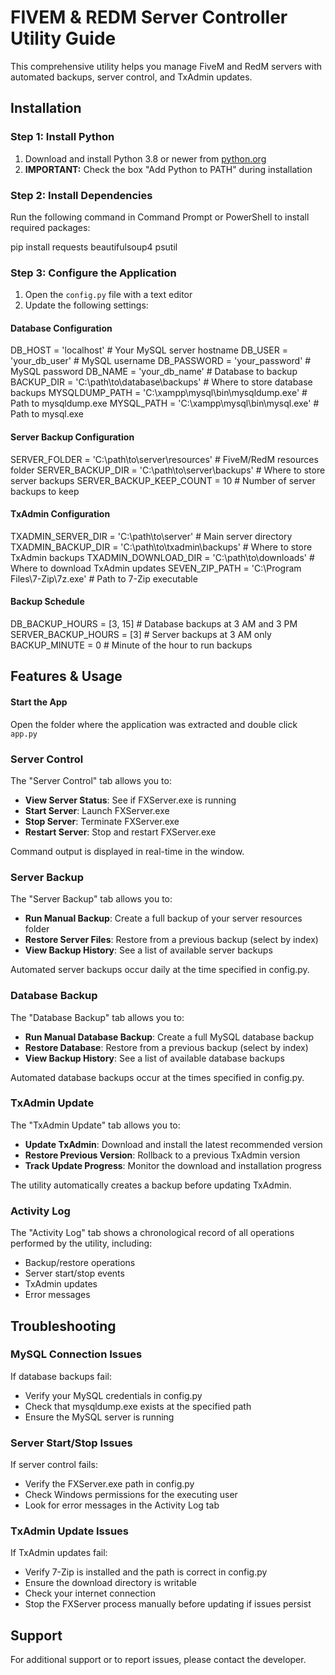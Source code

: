 # FIVEM & REDM Server Controller Utility Guide

This comprehensive utility helps you manage FiveM and RedM servers with automated backups, server control, and TxAdmin updates.

## Installation

### Step 1: Install Python

1. Download and install Python 3.8 or newer from [python.org](https://www.python.org/downloads/windows/)
2. **IMPORTANT:** Check the box "Add Python to PATH" during installation

### Step 2: Install Dependencies

Run the following command in Command Prompt or PowerShell to install required packages:


pip install requests beautifulsoup4 psutil


### Step 3: Configure the Application

1. Open the `config.py` file with a text editor
2. Update the following settings:

#### Database Configuration

DB_HOST = 'localhost'  # Your MySQL server hostname
DB_USER = 'your_db_user'  # MySQL username
DB_PASSWORD = 'your_password'  # MySQL password
DB_NAME = 'your_db_name'  # Database to backup
BACKUP_DIR = 'C:\\path\\to\\database\\backups'  # Where to store database backups
MYSQLDUMP_PATH = 'C:\\xampp\\mysql\\bin\\mysqldump.exe'  # Path to mysqldump.exe
MYSQL_PATH = 'C:\\xampp\\mysql\\bin\\mysql.exe'  # Path to mysql.exe


#### Server Backup Configuration

SERVER_FOLDER = 'C:\\path\\to\\server\\resources'  # FiveM/RedM resources folder
SERVER_BACKUP_DIR = 'C:\\path\\to\\server\\backups'  # Where to store server backups
SERVER_BACKUP_KEEP_COUNT = 10  # Number of server backups to keep


#### TxAdmin Configuration

TXADMIN_SERVER_DIR = 'C:\\path\\to\\server'  # Main server directory
TXADMIN_BACKUP_DIR = 'C:\\path\\to\\txadmin\\backups'  # Where to store TxAdmin backups
TXADMIN_DOWNLOAD_DIR = 'C:\\path\\to\\downloads'  # Where to download TxAdmin updates
SEVEN_ZIP_PATH = 'C:\\Program Files\\7-Zip\\7z.exe'  # Path to 7-Zip executable


#### Backup Schedule

DB_BACKUP_HOURS = [3, 15]  # Database backups at 3 AM and 3 PM
SERVER_BACKUP_HOURS = [3]  # Server backups at 3 AM only
BACKUP_MINUTE = 0  # Minute of the hour to run backups

## Features & Usage

#### Start the App

Open the folder where the application was extracted and double click `app.py`

### Server Control

The "Server Control" tab allows you to:

- **View Server Status**: See if FXServer.exe is running
- **Start Server**: Launch FXServer.exe
- **Stop Server**: Terminate FXServer.exe
- **Restart Server**: Stop and restart FXServer.exe

Command output is displayed in real-time in the window.

### Server Backup

The "Server Backup" tab allows you to:

- **Run Manual Backup**: Create a full backup of your server resources folder
- **Restore Server Files**: Restore from a previous backup (select by index)
- **View Backup History**: See a list of available server backups

Automated server backups occur daily at the time specified in config.py.

### Database Backup

The "Database Backup" tab allows you to:

- **Run Manual Database Backup**: Create a full MySQL database backup
- **Restore Database**: Restore from a previous backup (select by index)
- **View Backup History**: See a list of available database backups

Automated database backups occur at the times specified in config.py.

### TxAdmin Update

The "TxAdmin Update" tab allows you to:

- **Update TxAdmin**: Download and install the latest recommended version
- **Restore Previous Version**: Rollback to a previous TxAdmin version
- **Track Update Progress**: Monitor the download and installation progress

The utility automatically creates a backup before updating TxAdmin.

### Activity Log

The "Activity Log" tab shows a chronological record of all operations performed by the utility, including:

- Backup/restore operations
- Server start/stop events
- TxAdmin updates
- Error messages

## Troubleshooting

### MySQL Connection Issues

If database backups fail:
- Verify your MySQL credentials in config.py
- Check that mysqldump.exe exists at the specified path
- Ensure the MySQL server is running

### Server Start/Stop Issues

If server control fails:
- Verify the FXServer.exe path in config.py
- Check Windows permissions for the executing user
- Look for error messages in the Activity Log tab

### TxAdmin Update Issues

If TxAdmin updates fail:
- Verify 7-Zip is installed and the path is correct in config.py
- Ensure the download directory is writable
- Check your internet connection
- Stop the FXServer process manually before updating if issues persist

## Support

For additional support or to report issues, please contact the developer.